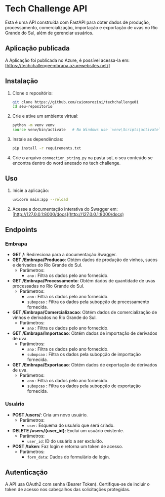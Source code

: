 # Tech Challenge API

Esta é uma API construída com FastAPI para obter dados de produção, processamento, comercialização, importação e exportação de uvas no Rio Grande do Sul, além de gerenciar usuários.

## Aplicação publicada

A Aplicação foi publicada no Azure, é possível acessa-la em: [https://techchallengeembrapa.azurewebsites.net/]

## Instalação

1. Clone o repositório:
    ```sh
    git clone https://github.com/caiomorozini/techchallenge01
    cd seu-repositorio
    ```
2. Crie e ative um ambiente virtual:
    ```sh
    python -m venv venv
    source venv/bin/activate   # No Windows use `venv\Scripts\activate`
    ```
3. Instale as dependências:
    ```sh
    pip install -r requirements.txt
    ```
4. Crie o arquivo `connection_string.py` na pasta sql, o seu conteúdo se encontra dentro do word anexado no tech challenge.

## Uso

1. Inicie a aplicação:
    ```sh
    uvicorn main:app --reload
    ```
2. Acesse a documentação interativa do Swagger em: [http://127.0.0.1:8000/docs](http://127.0.0.1:8000/docs)

## Endpoints

### Embrapa

- **GET /**: Redireciona para a documentação Swagger.
- **GET /Embrapa/Producao**: Obtém dados de produção de vinhos, sucos e derivados do Rio Grande do Sul.
  - Parâmetros:
    - `ano` : Filtra os dados pelo ano fornecido.
- **GET /Embrapa/Processamento**: Obtém dados de quantidade de uvas processadas no Rio Grande do Sul.
  - Parâmetros:
    - `ano` : Filtra os dados pelo ano fornecido.
    - `subopcao` : Filtra os dados pela subopção de processamento fornecida.
- **GET /Embrapa/Comercializacao**: Obtém dados de comercialização de vinhos e derivados no Rio Grande do Sul.
  - Parâmetros:
    - `ano` : Filtra os dados pelo ano fornecido.
- **GET /Embrapa/Importacao**: Obtém dados de importação de derivados de uva.
  - Parâmetros:
    - `ano` : Filtra os dados pelo ano fornecido.
    - `subopcao` : Filtra os dados pela subopção de importação fornecida.
- **GET /Embrapa/Exportacao**: Obtém dados de exportação de derivados de uva.
  - Parâmetros:
    - `ano` : Filtra os dados pelo ano fornecido.
    - `subopcao` : Filtra os dados pela subopção de exportação fornecida.

### Usuário

- **POST /users/**: Cria um novo usuário.
  - Parâmetros:
    - `user`: Esquema do usuário que será criado.
- **DELETE /users/{user_id}**: Exclui um usuário existente.
  - Parâmetros:
    - `user_id`: ID do usuário a ser excluído.
- **POST /token**: Faz login e retorna um token de acesso.
  - Parâmetros:
    - `form_data`: Dados do formulário de login.

## Autenticação

A API usa OAuth2 com senha (Bearer Token). Certifique-se de incluir o token de acesso nos cabeçalhos das solicitações protegidas.